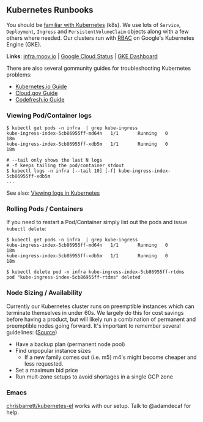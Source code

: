 ## Kubernetes Runbooks

You should be [familiar with Kubernetes](https://kubernetes.io/docs/tutorials/kubernetes-basics/) (k8s). We use lots of `Service`, `Deployment`, `Ingress` and `PersistentVolumeClaim` objects along with a few others where needed. Our clusters run with [RBAC](https://kubernetes.io/docs/reference/access-authn-authz/rbac/) on Google's Kubernetes Engine (GKE).

**Links**: [infra.moov.io](https://infra.moov.io) | [Google Cloud Status](https://status.cloud.google.com/) | [GKE Dashboard](https://console.cloud.google.com/kubernetes/list)

There are also several gommunity guides for troubleshooting Kubernetes problems:

- [Kubernetes.io Guide](https://kubernetes.io/docs/tasks/debug-application-cluster/debug-cluster/)
- [Cloud.gov Guide](https://cloud.gov/docs/ops/runbook/troubleshooting-kubernetes/)
- [Codefresh.io Guide](https://codefresh.io/Kubernetes-Tutorial/recover-broken-kubernetes-cluster/)

### Viewing Pod/Container logs

```
$ kubectl get pods -n infra  | grep kube-ingress
kube-ingress-index-5cb86955ff-md64n   1/1       Running   0          18m
kube-ingress-index-5cb86955ff-xdb5m   1/1       Running   0          18m

# --tail only shows the last N logs
# -f keeps tailing the pod/container stdout
$ kubectl logs -n infra [--tail 10] [-f] kube-ingress-index-5cb86955ff-xdb5m
...
```

See also: [Viewing logs in Kubernetes](https://medium.com/devopslinks/viewing-logs-in-kubernetes-e055f936e187)

### Rolling Pods / Containers

If you need to restart a Pod/Container simply list out the pods and issue `kubectl delete`:

```
$ kubectl get pods -n infra  | grep kube-ingress
kube-ingress-index-5cb86955ff-md64n   1/1       Running   0          18m
kube-ingress-index-5cb86955ff-xdb5m   1/1       Running   0          18m

$ kubectl delete pod -n infra kube-ingress-index-5cb86955ff-rtdms
pod "kube-ingress-index-5cb86955ff-rtdms" deleted
```

### Node Sizing / Availability

Currently our Kubernetes cluster runs on preemptible instances which can terminate themselves in under 60s. We largely do this for cost savings before having a product, but will likely run a combination of permanent and preemptible nodes going forward. It's important to remember several guidelines: ([Source](https://learnk8s.io/blog/kubernetes-spot-instances))

- Have a backup plan (permanent node pool)
- Find unpopular instance sizes
   - If a new family comes out (i.e. m5) m4's might become cheaper and less requested.
- Set a maximum bid price
- Run mult-zone setups to avoid shortages in a single GCP zone

### Emacs

[chrisbarrett/kubernetes-el](https://github.com/chrisbarrett/kubernetes-el) works with our setup. Talk to @adamdecaf for help.
